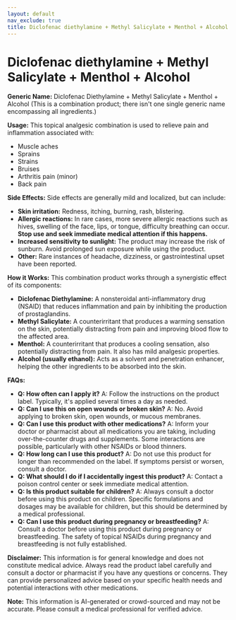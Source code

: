 ```yaml
---
layout: default
nav_exclude: true
title: Diclofenac diethylamine + Methyl Salicylate + Menthol + Alcohol
---
```


# Diclofenac diethylamine + Methyl Salicylate + Menthol + Alcohol

**Generic Name:** Diclofenac Diethylamine + Methyl Salicylate + Menthol + Alcohol (This is a combination product; there isn't one single generic name encompassing all ingredients.)


**Usage:** This topical analgesic combination is used to relieve pain and inflammation associated with:

* Muscle aches
* Sprains
* Strains
* Bruises
* Arthritis pain (minor)
* Back pain


**Side Effects:**  Side effects are generally mild and localized, but can include:

* **Skin irritation:** Redness, itching, burning, rash, blistering.
* **Allergic reactions:**  In rare cases, more severe allergic reactions such as hives, swelling of the face, lips, or tongue, difficulty breathing can occur.  **Stop use and seek immediate medical attention if this happens.**
* **Increased sensitivity to sunlight:**  The product may increase the risk of sunburn. Avoid prolonged sun exposure while using the product.
* **Other:**  Rare instances of headache, dizziness, or gastrointestinal upset have been reported.


**How it Works:**  This combination product works through a synergistic effect of its components:

* **Diclofenac Diethylamine:** A nonsteroidal anti-inflammatory drug (NSAID) that reduces inflammation and pain by inhibiting the production of prostaglandins.
* **Methyl Salicylate:**  A counterirritant that produces a warming sensation on the skin, potentially distracting from pain and improving blood flow to the affected area.
* **Menthol:** A counterirritant that produces a cooling sensation, also potentially distracting from pain.  It also has mild analgesic properties.
* **Alcohol (usually ethanol):** Acts as a solvent and penetration enhancer, helping the other ingredients to be absorbed into the skin.


**FAQs:**

* **Q: How often can I apply it?** A: Follow the instructions on the product label.  Typically, it's applied several times a day as needed.
* **Q: Can I use this on open wounds or broken skin?** A: No. Avoid applying to broken skin, open wounds, or mucous membranes.
* **Q: Can I use this product with other medications?** A:  Inform your doctor or pharmacist about all medications you are taking, including over-the-counter drugs and supplements. Some interactions are possible, particularly with other NSAIDs or blood thinners.
* **Q: How long can I use this product?** A:  Do not use this product for longer than recommended on the label. If symptoms persist or worsen, consult a doctor.
* **Q: What should I do if I accidentally ingest this product?** A:  Contact a poison control center or seek immediate medical attention.
* **Q: Is this product suitable for children?** A:  Always consult a doctor before using this product on children.  Specific formulations and dosages may be available for children, but this should be determined by a medical professional.
* **Q: Can I use this product during pregnancy or breastfeeding?** A: Consult a doctor before using this product during pregnancy or breastfeeding.  The safety of topical NSAIDs during pregnancy and breastfeeding is not fully established.


**Disclaimer:** This information is for general knowledge and does not constitute medical advice.  Always read the product label carefully and consult a doctor or pharmacist if you have any questions or concerns.  They can provide personalized advice based on your specific health needs and potential interactions with other medications.


**Note:** This information is AI-generated or crowd-sourced and may not be accurate. Please consult a medical professional for verified advice.